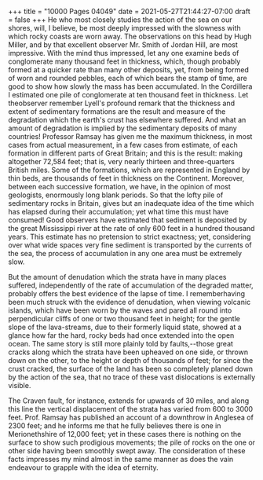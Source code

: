 +++
title = "10000 Pages 04049"
date = 2021-05-27T21:44:27-07:00
draft = false
+++
He who most closely studies the action of the sea on our shores, will, I believe, be most deeply impressed with the slowness with which rocky coasts are worn away. The observations on this head by Hugh Miller, and by that excellent observer Mr. Smith of Jordan Hill, are most impressive. With the mind thus impressed, let any one examine beds of conglomerate many thousand feet in thickness, which, though probably formed at a quicker rate than many other deposits, yet, from being formed of worn and rounded pebbles, each of which bears the stamp of time, are good to show how slowly the mass has been accumulated. In the Cordillera I estimated one pile of conglomerate at ten thousand feet in thickness. Let theobserver remember Lyell's profound remark that the thickness and extent of sedimentary formations are the result and measure of the degradation which the earth's crust has elsewhere suffered. And what an amount of degradation is implied by the sedimentary deposits of many countries! Professor Ramsay has given me the maximum thickness, in most cases from actual measurement, in a few cases from estimate, of each formation in different parts of Great Britain; and this is the result: making altogether 72,584 feet; that is, very nearly thirteen and three-quarters British miles. Some of the formations, which are represented in England by thin beds, are thousands of feet in thickness on the Continent. Moreover, between each successive formation, we have, in the opinion of most geologists, enormously long blank periods. So that the lofty pile of sedimentary rocks in Britain, gives but an inadequate idea of the time which has elapsed during their accumulation; yet what time this must have consumed! Good observers have estimated that sediment is deposited by the great Mississippi river at the rate of only 600 feet in a hundred thousand years. This estimate has no pretension to strict exactness; yet, considering over what wide spaces very fine sediment is transported by the currents of the sea, the process of accumulation in any one area must be extremely slow.

But the amount of denudation which the strata have in many places suffered, independently of the rate of accumulation of the degraded matter, probably offers the best evidence of the lapse of time. I rememberhaving been much struck with the evidence of denudation, when viewing volcanic islands, which have been worn by the waves and pared all round into perpendicular cliffs of one or two thousand feet in height; for the gentle slope of the lava-streams, due to their formerly liquid state, showed at a glance how far the hard, rocky beds had once extended into the open ocean. The same story is still more plainly told by faults,--those great cracks along which the strata have been upheaved on one side, or thrown down on the other, to the height or depth of thousands of feet; for since the crust cracked, the surface of the land has been so completely planed down by the action of the sea, that no trace of these vast dislocations is externally visible.

The Craven fault, for instance, extends for upwards of 30 miles, and along this line the vertical displacement of the strata has varied from 600 to 3000 feet. Prof. Ramsay has published an account of a downthrow in Anglesea of 2300 feet; and he informs me that he fully believes there is one in Merionethshire of 12,000 feet; yet in these cases there is nothing on the surface to show such prodigious movements; the pile of rocks on the one or other side having been smoothly swept away. The consideration of these facts impresses my mind almost in the same manner as does the vain endeavour to grapple with the idea of eternity.
